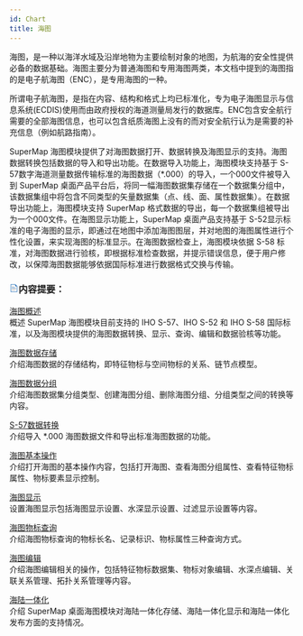 ```yaml
---
id: Chart
title: 海图
---
```

海图，是一种以海洋水域及沿岸地物为主要绘制对象的地图，为航海的安全性提供必备的数据基础。海图主要分为普通海图和专用海图两类，本文档中提到的海图指的是电子航海图（ENC），是专用海图的一种。

所谓电子航海图，是指在内容、结构和格式上均已标准化，专为电子海图显示与信息系统(ECDIS)使用而由政府授权的海道测量局发行的数据库。ENC包含安全航行需要的全部海图信息，也可以包含纸质海图上没有的而对安全航行认为是需要的补充信息（例如航路指南）。

SuperMap 海图模块提供了对海图数据打开、数据转换及海图显示的支持。海图数据转换包括数据的导入和导出功能。在数据导入功能上，海图模块支持基于
S-57数字海道测量数据传输标准的海图数据（*.000）的导入，一个000文件被导入到 SuperMap
桌面产品平台后，将同一幅海图数据集存储在一个数据集分组中，该数据集组中将包含不同类型的矢量数据集（点、线、面、属性数据集）。在数据导出功能上，海图模块支持
SuperMap 格式数据的导出，每一个数据集组被导出为一个000文件。在海图显示功能上，SuperMap 桌面产品支持基于
S-52显示标准的电子海图的显示，即通过在地图中添加海图图层，并对地图的海图属性进行个性化设置，来实现海图的标准显示。在海图数据检查上，海图模块依据
S-58 标准，对海图数据进行验核，即根据标准检查数据，并提示错误信息，便于用户修改，以保障海图数据能够依据国际标准进行数据格式交换与传输。

### ![](../img/read.gif)内容提要：

[海图概述](AboutChart.html)  
概述 SuperMap 海图模块目前支持的 IHO S-57、IHO S-52 和 IHO S-58
国际标准，以及海图模块提供的海图数据转换、显示、查询、编辑和数据验核等功能。

[海图数据存储](ChartDataStorage.html)  
介绍海图数据的存储结构，即特征物标与空间物标的关系、链节点模型。

[海图数据分组](DataGroup/StructureDatasetGroups.html)  
介绍海图数据集分组类型、创建海图分组、删除海图分组、分组类型之间的转换等内容。

[S-57数据转换](DataProcessing/Conversion/DataConversion.html)  
介绍导入 *.000 海图数据文件和导出标准海图数据的功能。

[海图基本操作](DataProcessing/basic/ChartBasic.html)  
介绍打开海图的基本操作内容，包括打开海图、查看海图分组属性、查看特征物标属性、物标要素显示控制。

[海图显示](Visualization/ChartDisplaySetting.html)  
设置海图显示包括海图显示设置、水深显示设置、过滤显示设置等内容。

[海图物标查询](ChartQuery.html)  
介绍海图物标查询的物标长名、记录标识、物标属性三种查询方式。

[海图编辑](DataProcessing/ChartEditor/ChartEditor.html)  
介绍海图编辑相关的操作，包括特征物标数据集、物标对象编辑、水深点编辑、关联关系管理、拓扑关系管理等内容。

[海陆一体化](Visualization/ChartIntegrate.html)  
介绍 SuperMap 桌面海图模块对海陆一体化存储、海陆一体化显示和海陆一体化发布方面的支持情况。